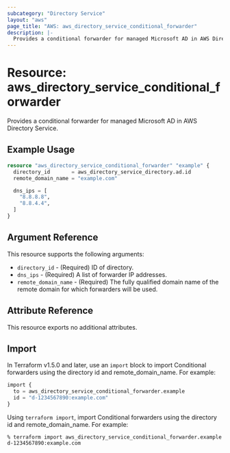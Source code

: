 ```yaml
---
subcategory: "Directory Service"
layout: "aws"
page_title: "AWS: aws_directory_service_conditional_forwarder"
description: |-
  Provides a conditional forwarder for managed Microsoft AD in AWS Directory Service.
---
```


# Resource: aws_directory_service_conditional_forwarder

Provides a conditional forwarder for managed Microsoft AD in AWS Directory Service.

## Example Usage

```terraform
resource "aws_directory_service_conditional_forwarder" "example" {
  directory_id       = aws_directory_service_directory.ad.id
  remote_domain_name = "example.com"

  dns_ips = [
    "8.8.8.8",
    "8.8.4.4",
  ]
}
```

## Argument Reference

This resource supports the following arguments:

* `directory_id` - (Required) ID of directory.
* `dns_ips` - (Required) A list of forwarder IP addresses.
* `remote_domain_name` - (Required) The fully qualified domain name of the remote domain for which forwarders will be used.

## Attribute Reference

This resource exports no additional attributes.

## Import

In Terraform v1.5.0 and later, use an `import` block to import Conditional forwarders using the directory id and remote_domain_name. For example:

```terraform
import {
  to = aws_directory_service_conditional_forwarder.example
  id = "d-1234567890:example.com"
}
```

Using `terraform import`, import Conditional forwarders using the directory id and remote_domain_name. For example:

```console
% terraform import aws_directory_service_conditional_forwarder.example d-1234567890:example.com
```
